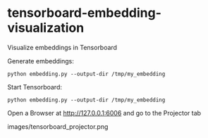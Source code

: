 # tensorboard-embedding-visualization

Visualize embeddings in Tensorboard

Generate embeddings:

	python embedding.py --output-dir /tmp/my_embedding

Start Tensorboard:

	python embedding.py --output-dir /tmp/my_embedding

Open a Browser at http://127.0.0.1:6006 and go to the Projector tab

images/tensorboard_projector.png